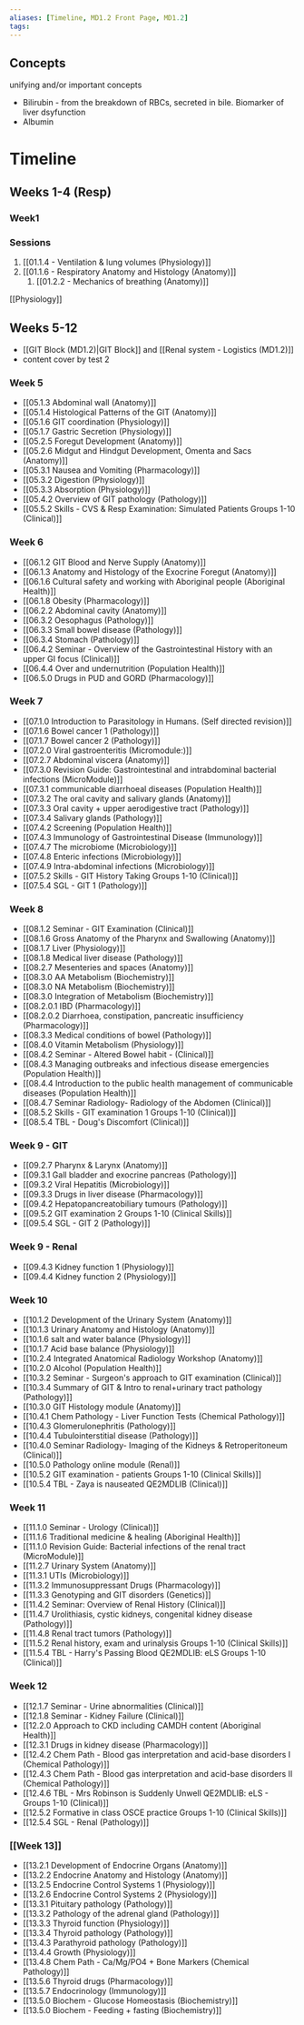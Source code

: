 ```yaml
---
aliases: [Timeline, MD1.2 Front Page, MD1.2]
tags: 
---
```


## Concepts
unifying and/or important concepts
- Bilirubin - from the breakdown of RBCs, secreted in bile. Biomarker of liver dsyfunction
- Albumin

# Timeline

## Weeks 1-4 (Resp)
### Week1
### Sessions
1. [[01.1.4 - Ventilation & lung volumes (Physiology)]]
2. [[01.1.6 - Respiratory Anatomy and Histology (Anatomy)]]
	1. [[01.2.2 - Mechanics of breathing (Anatomy)]]

[[Physiology]]


## Weeks 5-12
- [[GIT Block (MD1.2)|GIT Block]] and [[Renal system - Logistics (MD1.2)]]
- content cover by test 2
### Week 5
- [[05.1.3 Abdominal wall (Anatomy)]]
- [[05.1.4 Histological Patterns of the GIT (Anatomy)]]
- [[05.1.6 GIT coordination (Physiology)]]
- [[05.1.7 Gastric Secretion (Physiology)]]
- [[05.2.5 Foregut Development (Anatomy)]]
- [[05.2.6 Midgut and Hindgut Development, Omenta and Sacs (Anatomy)]]
- [[05.3.1 Nausea and Vomiting (Pharmacology)]]
- [[05.3.2 Digestion (Physiology)]]
- [[05.3.3 Absorption (Physiology)]]
- [[05.4.2 Overview of GIT pathology (Pathology)]]
- [[05.5.2 Skills - CVS & Resp Examination: Simulated Patients Groups 1-10 (Clinical)]]

### Week 6
- [[06.1.2 GIT Blood and Nerve Supply (Anatomy)]]
- [[06.1.3 Anatomy and Histology of the Exocrine Foregut (Anatomy)]]
- [[06.1.6 Cultural safety and working with Aboriginal people (Aboriginal Health)]]
- [[06.1.8 Obesity (Pharmacology)]]
- [[06.2.2 Abdominal cavity (Anatomy)]]
- [[06.3.2 Oesophagus (Pathology)]]
- [[06.3.3 Small bowel disease (Pathology)]]
- [[06.3.4 Stomach (Pathology)]]
- [[06.4.2 Seminar - Overview of the Gastrointestinal History with an upper GI focus (Clinical)]]
- [[06.4.4 Over and undernutrition (Population Health)]]
- [[06.5.0 Drugs in PUD and GORD (Pharmacology)]]
### Week 7
- [[07.1.0 Introduction to Parasitology in Humans. (Self directed revision)]]
- [[07.1.6 Bowel cancer 1 (Pathology)]]
- [[07.1.7 Bowel cancer 2 (Pathology)]]
- [[07.2.0 Viral gastroenteritis (Micromodule:)]]
- [[07.2.7 Abdominal viscera (Anatomy)]]
- [[07.3.0 Revision Guide: Gastrointestinal and intrabdominal bacterial infections (MicroModule)]]
- [[07.3.1 communicable diarrhoeal diseases (Population Health)]]
- [[07.3.2 The oral cavity and salivary glands (Anatomy)]]
- [[07.3.3 Oral cavity + upper aerodigestive tract (Pathology)]]
- [[07.3.4 Salivary glands (Pathology)]]
- [[07.4.2 Screening (Population Health)]]
- [[07.4.3 Immunology of Gastrointestinal Disease (Immunology)]]
- [[07.4.7 The microbiome (Microbiology)]]
- [[07.4.8 Enteric infections (Microbiology)]]
- [[07.4.9 Intra-abdominal infections (Microbiology)]]
- [[07.5.2 Skills - GIT History Taking Groups 1-10 (Clinical)]]
- [[07.5.4 SGL - GIT 1 (Pathology)]]
### Week 8
- [[08.1.2 Seminar - GIT Examination (Clinical)]]
- [[08.1.6 Gross Anatomy of the Pharynx and Swallowing (Anatomy)]]
- [[08.1.7 Liver (Physiology)]]
- [[08.1.8 Medical liver disease (Pathology)]]
- [[08.2.7 Mesenteries and spaces (Anatomy)]]
- [[08.3.0 AA Metabolism (Biochemistry)]]
- [[08.3.0 NA Metabolism (Biochemistry)]]
- [[08.3.0  Integration of Metabolism (Biochemistry)]]
- [[08.2.0.1 IBD (Pharmacology)]]
- [[08.2.0.2 Diarrhoea, constipation, pancreatic insufficiency (Pharmacology)]]
- [[08.3.3 Medical conditions of bowel (Pathology)]]
- [[08.4.0 Vitamin Metabolism (Physiology)]]
- [[08.4.2 Seminar - Altered Bowel habit - (Clinical)]]
- [[08.4.3 Managing outbreaks and infectious disease emergencies (Population Health)]]
- [[08.4.4 Introduction to the public health management of communicable diseases (Population Health)]]
- [[08.4.7 Seminar Radiology- Radiology of the Abdomen (Clinical)]]
- [[08.5.2 Skills - GIT examination 1 Groups 1-10 (Clinical)]]
- [[08.5.4 TBL - Doug's Discomfort (Clinical)]]
### Week 9 - GIT
- [[09.2.7 Pharynx & Larynx (Anatomy)]]
- [[09.3.1 Gall bladder and exocrine pancreas (Pathology)]]
- [[09.3.2 Viral Hepatitis (Microbiology)]]
- [[09.3.3 Drugs in liver disease (Pharmacology)]]
- [[09.4.2 Hepatopancreatobiliary tumours (Pathology)]]
- [[09.5.2 GIT examination 2 Groups 1-10 (Clinical Skills)]]
- [[09.5.4 SGL - GIT 2 (Pathology)]]
### Week 9 - Renal
- [[09.4.3 Kidney function 1 (Physiology)]]
- [[09.4.4 Kidney function 2 (Physiology)]]
### Week 10
- [[10.1.2 Development of the Urinary System (Anatomy)]]
- [[10.1.3 Urinary Anatomy and Histology (Anatomy)]]
- [[10.1.6 salt and water balance (Physiology)]]
- [[10.1.7 Acid base balance (Physiology)]]
- [[10.2.4 Integrated Anatomical Radiology Workshop (Anatomy)]]
- [[10.2.0 Alcohol (Population Health)]]
- [[10.3.2 Seminar - Surgeon's approach to GIT examination (Clinical)]]
- [[10.3.4 Summary of GIT & Intro to renal+urinary tract pathology (Pathology)]]
- [[10.3.0 GIT Histology module (Anatomy)]]
- [[10.4.1 Chem Pathology - Liver Function Tests (Chemical Pathology)]]
- [[10.4.3 Glomerulonephritis (Pathology)]]
- [[10.4.4 Tubulointerstitial disease (Pathology)]]
- [[10.4.0 Seminar Radiology- Imaging of the Kidneys & Retroperitoneum (Clinical)]]
- [[10.5.0 Pathology online module (Renal)]]
- [[10.5.2 GIT examination - patients Groups 1-10 (Clinical Skills)]]
- [[10.5.4 TBL - Zaya is nauseated QE2MDLIB (Clinical)]]
### Week 11
- [[11.1.0 Seminar - Urology (Clinical)]]
- [[11.1.6 Traditional medicine & healing (Aboriginal Health)]]
- [[11.1.0 Revision Guide: Bacterial infections of the renal tract (MicroModule)]]
- [[11.2.7 Urinary System (Anatomy)]]
- [[11.3.1 UTIs (Microbiology)]]
- [[11.3.2 Immunosuppressant Drugs (Pharmacology)]]
- [[11.3.3 Genotyping and GIT disorders (Genetics)]]
- [[11.4.2 Seminar: Overview of Renal History (Clinical)]]
- [[11.4.7 Urolithiasis, cystic kidneys, congenital kidney disease (Pathology)]]
- [[11.4.8 Renal tract tumors (Pathology)]]
- [[11.5.2 Renal history, exam and urinalysis Groups 1-10 (Clinical Skills)]]
- [[11.5.4 TBL - Harry's Passing Blood QE2MDLIB: eLS Groups 1-10 (Clinical)]]
### Week 12
- [[12.1.7 Seminar - Urine abnormalities (Clinical)]]
- [[12.1.8 Seminar - Kidney Failure (Clinical)]]
- [[12.2.0 Approach to CKD including CAMDH content (Aboriginal Health)]]
- [[12.3.1 Drugs in kidney disease (Pharmacology)]]
- [[12.4.2 Chem Path - Blood gas interpretation and acid-base disorders I (Chemical Pathology)]]
- [[12.4.3 Chem Path - Blood gas interpretation and acid-base disorders II (Chemical Pathology)]]
- [[12.4.6 TBL - Mrs Robinson is Suddenly Unwell QE2MDLIB: eLS - Groups 1-10 (Clinical)]]
- [[12.5.2 Formative in class OSCE practice Groups 1-10 (Clinical Skills)]]
- [[12.5.4 SGL - Renal (Pathology)]]

### [[Week 13]]
- [[13.2.1 Development of Endocrine Organs (Anatomy)]]
- [[13.2.2 Endocrine Anatomy and Histology (Anatomy)]]
- [[13.2.5 Endocrine Control Systems 1 (Physiology)]]
- [[13.2.6 Endocrine Control Systems 2 (Physiology)]]
- [[13.3.1 Pituitary pathology (Pathology)]]
- [[13.3.2 Pathology of the adrenal gland (Pathology)]]
- [[13.3.3 Thyroid function (Physiology)]]
- [[13.3.4 Thyroid pathology (Pathology)]]
- [[13.4.3 Parathyroid pathology (Pathology)]]
- [[13.4.4 Growth (Physiology)]]
- [[13.4.8 Chem Path - Ca/Mg/PO4 + Bone Markers (Chemical Pathology)]]
- [[13.5.6 Thyroid drugs (Pharmacology)]]
- [[13.5.7 Endocrinology (Immunology)]]
- [[13.5.0 Biochem - Glucose Homeostasis (Biochemistry)]]
- [[13.5.0 Biochem - Feeding + fasting (Biochemistry)]]